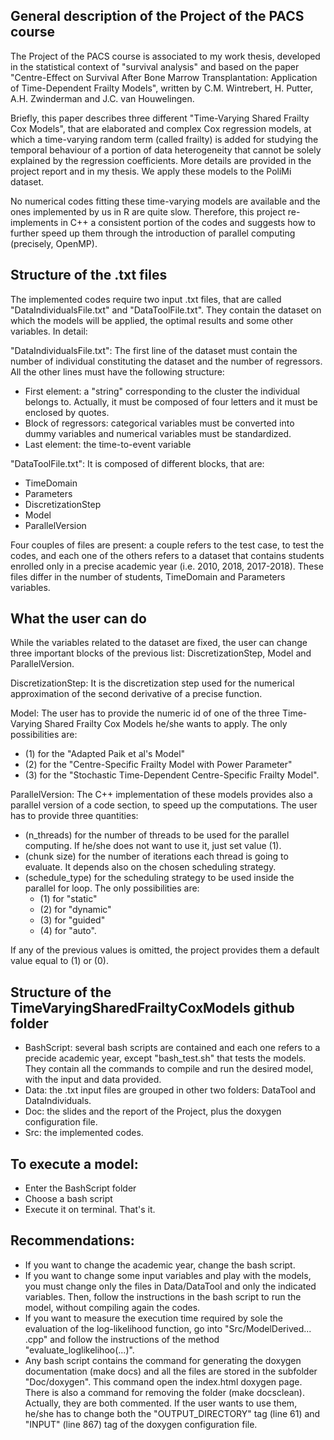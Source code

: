 ## General description of the Project of the PACS course
The Project of the PACS course is associated to my work thesis, developed in the statistical context of "survival analysis" and based on the paper "Centre-Effect on Survival After Bone Marrow Transplantation: Application of Time-Dependent Frailty Models", written by C.M. Wintrebert, H. Putter, A.H. Zwinderman and J.C. van Houwelingen. 

Briefly, this paper describes three different "Time-Varying Shared Frailty Cox Models", that are elaborated and complex Cox regression models, at which a time-varying random term (called frailty) is added for studying the temporal behaviour of a portion of data heterogeneity that cannot be solely explained by the regression coefficients. More details are provided in the project report and in my thesis. 
We apply these models to the PoliMi dataset.

No numerical codes fitting these time-varying models are available and the ones implemented by us in R are quite slow. Therefore, this project re-implements in C++ a consistent portion of the codes and suggests how to further speed up them through the introduction of parallel computing (precisely, OpenMP).

## Structure of the .txt files
The implemented codes require two input .txt files, that are called "DataIndividualsFile.txt" and "DataToolFile.txt". They contain the dataset on which the models will be applied, the optimal results and some other variables.
In detail:

"DataIndividualsFile.txt": The first line of the dataset must contain the number of individual constituting the dataset and the number of regressors.
All the other lines must have the following structure:
- First element: a "string" corresponding to the cluster the individual belongs to. Actually, it must be composed of four letters and it must be enclosed by quotes.
- Block of regressors: categorical variables must be converted into dummy variables and numerical variables must be standardized.
- Last element: the time-to-event variable 

"DataToolFile.txt": It is composed of different blocks, that are:
- TimeDomain
- Parameters
- DiscretizationStep
- Model
- ParallelVersion

Four couples of files are present: a couple refers to the test case, to test the codes, and each one of the others refers to a dataset that contains students enrolled only in a precise academic year (i.e. 2010, 2018, 2017-2018). These files differ in the number of students, TimeDomain and Parameters variables.

## What the user can do
While the variables related to the dataset are fixed, the user can change three important blocks of the previous list: DiscretizationStep, Model and ParallelVersion.

DiscretizationStep: It is the discretization step used for the numerical approximation of the second derivative of a precise function.

Model: The user has to provide the numeric id of one of the three Time-Varying Shared Frailty Cox Models he/she wants to apply.
The only possibilities are: 
- (1) for the "Adapted Paik et al's Model"
- (2) for the "Centre-Specific Frailty Model with Power Parameter"
- (3) for the "Stochastic Time-Dependent Centre-Specific Frailty Model".

ParallelVersion: The C++ implementation of these models provides also a parallel version of a code section, to speed up the computations.
The user has to provide three quantities:
- (n_threads) for the number of threads to be used for the parallel computing. If he/she does not want to use it, just set value (1).
- (chunk size) for the number of iterations each thread is going to evaluate. It depends also on the chosen scheduling strategy.
- (schedule_type) for the scheduling strategy to be used inside the parallel for loop. The only possibilities are:
    - (1) for "static"
    - (2) for "dynamic"
    - (3) for "guided"
    - (4) for "auto".
    
If any of the previous values is omitted, the project provides them a default value equal to (1) or (0). 

## Structure of the TimeVaryingSharedFrailtyCoxModels github folder
- BashScript: several bash scripts are contained and each one refers to a precide academic year, except "bash_test.sh" that tests the models. They contain all the commands to compile and run the desired model, with the input and data provided. 
- Data: the .txt input files are grouped in other two folders: DataTool and DataIndividuals.
- Doc: the slides and the report of the Project, plus the doxygen configuration file.
- Src: the implemented codes.

## To execute a model:
- Enter the BashScript folder
- Choose a bash script 
- Execute it on terminal. That's it.

## Recommendations:
- If you want to change the academic year, change the bash script. 
- If you want to change some input variables and play with the models, you must change only the files in Data/DataTool and only the indicated variables. Then, follow the instructions in the bash script to run the model, without compiling again the codes.
- If you want to measure the execution time required by sole the evaluation of the log-likelihood function, go into "Src/ModelDerived... .cpp" and follow the instructions of the method "evaluate_loglikelihoo(...)".
- Any bash script contains the command for generating the doxygen documentation (make docs) and all the files are stored in the subfolder "Doc/doxygen". This command open the index.html doxygen page. There is also a command for removing the folder (make docsclean). Actually, they are both commented. If the user wants to use them, he/she has to change both the "OUTPUT_DIRECTORY" tag (line 61) and "INPUT" (line 867) tag of the doxygen configuration file.







